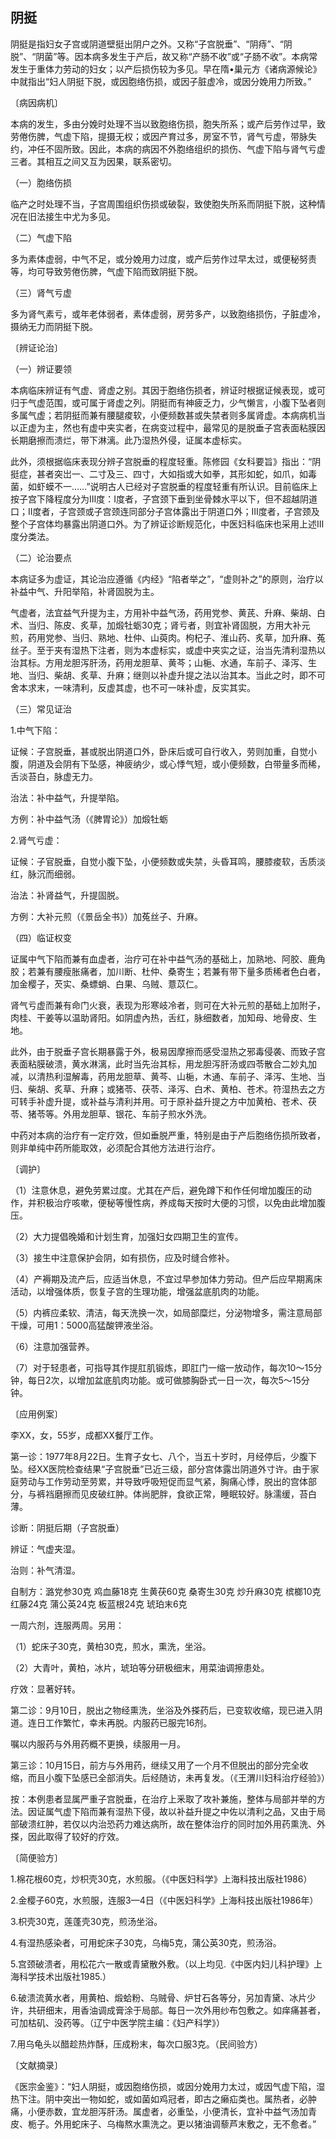 ## 阴挺

阴挺是指妇女子宫或阴道壁挺出阴户之外。又称“子宫脱垂”、“阴痔”、“阴脱”、“阴菌”等。因本病多发生于产后，故又称“产肠不收”或“子肠不收”。本病常发生于重体力劳动的妇女；以产后损伤较为多见。早在隋•巢元方《诸病源候论》中就指出“妇人阴挺下脱，或因胞络伤损，或因子脏虚冷，或因分娩用力所致。”

〔病因病机〕

本病的发生，多由分娩时处理不当以致胞络伤损，胞失所系；或产后劳作过早，致劳倦伤脾，气虚下陷，提摄无权；或因产育过多，房室不节，肾气亏虚，带脉失约，冲任不固所致。因此，本病的病因不外胞络组织的损伤、气虚下陷与肾气亏虚三者。其相互之间又互为因果，联系密切。

（一）胞络伤损

临产之时处理不当，子宫周围组织伤损或破裂，致使胞失所系而阴挺下脱，这种情况在旧法接生中尤为多见。

（二）气虚下陷

多为素体虚弱，中气不足，或分娩用力过度，或产后劳作过早太过，或便秘努责等，均可导致劳倦伤脾，气虚下陷而致阴挺下脱。

（三）肾气亏虚

多为肾气素亏，或年老体弱者，素体虚弱，房劳多产，以致胞络损伤，子脏虚冷，摄纳无力而阴挺下脱。

〔辨证论治〕

（一）辨证要领

本病临床辨证有气虚、肾虚之别。其因于胞络伤损者，辨证时根据证候表现，或可归于气虚范围，或可属于肾虚之列。阴挺而有神疲乏力，少气懒言，小腹下坠者则多属气虚；若阴挺而兼有腰腿痠软，小便频数甚或失禁者则多属肾虚。本病病机当以正虚为主，然也有虚中夹实者，在病变过程中，最常见的是脱垂子宫表面粘膜因长期磨擦而溃烂，带下淋漓。此乃湿热外侵，证属本虚标实。

此外，须根据临床表现分辨子宫脱垂的程度轻重。陈修园《女科要旨》指出：“阴挺症，甚者突岀一、二寸及三、四寸，大如指或大如拳，其形如蛇，如爪，如毒菌，如虾蟆不一……”说明古人已经对子宫脱垂的程度轻重有所认识。目前临床上按子宫下降程度分为Ⅲ度：I度者，子宫颈下垂到坐骨棘水平以下，但不超越阴道口；Ⅱ度者，子宫颈或子宫颈连同部分子宫体露出于阴道口外；Ⅲ度者，子宫颈及整个子宫体均暴露出阴道口外。为了辨证诊断规范化，中医妇科临床也采用上述Ⅲ度分类法。

（二）论治要点

本病证多为虚证，其论治应遵循《内经》“陷者举之”，“虚则补之”的原则，治疗以补益中气、升阳举陷，补肾固脱为主。

气虚者，法宜益气升提为主，方用补中益气汤，药用党参、黄芪、升麻、柴胡、白术、当归、陈皮、炙草，加煅牡蛎30克；肾亏者，则宜补肾固脱，方用大补元煎，药用党参、当归、熟地、杜仲、山萸肉。枸杞子、淮山药、炙草，加升麻、菟丝子。至于夹有湿热下注者，则为本虚标实，或虚中夹实之证，治当先清利湿热以治其标。方用龙胆泻肝汤，药用龙胆草、黄芩；山梔、水通，车前子、泽泻、生地、当归、柴胡、炙草、升麻；继则以补虚升提之法以治其本。当此之时，即不可舍本求末，一味清利，反虚其虚，也不可一味补虚，反实其实。

（三）常见证治

1.中气下陷：

证候：子宫脱垂，甚或脱出阴道口外，卧床后或可自行收入，劳则加重，自觉小腹，阴道及会阴有下坠感，神疲纳少，或心悸气短，或小便频数，白带量多而稀，舌淡苔白，脉虚无力。

治法：补中益气，升提举陷。

方例：补中益气汤（《脾胃论》）加煅牡蛎

2.肾气亏虚：

证候：子官脱垂，自觉小腹下坠，小便频数或失禁，头昏耳鸣，腰膝痠软，舌质淡红，脉沉而细弱。

治法：补肾益气，升提固脱。

方例：大补元煎（《景岳全书》）加菟丝子、升麻。

（四）临证权变

证属中气下陷而兼有血虚者，治疗可在补中益气汤的基础上，加熟地、阿胶、鹿角胶；若兼有腰瘦胀痛者，加川断、杜仲、桑寄生；若兼有带下量多质稀者色白者，加金樱子，芡实、桑螵蛸、白果、乌贼、薏苡仁。

肾气亏虚而兼有命门火衰，表现为形寒岐冷者，则可在大补元煎的基础上加附子，肉桂、干姜等以温助肾阳。如阴虚內热，舌红，脉细数者，加知母、地骨皮、生地。

此外，由于脱垂子宫长期暴露于外，极易因摩擦而感受湿热之邪毒侵袭、而致子宫表面粘膜破溃，黄水淋漓，此时当先治其标，用龙胆泻肝汤或四苓散合二妙丸加减，以清热利湿解毒，药用龙胆草、黄芩、山梔，木通、车前子、泽泻、生地、当归、柴胡、炙草、升麻；或猪苓、茯苓、泽泻、白术、黄柏、苍术。符湿热去之方可转手补虚升提，或补益与清利并用。可于原补益升提之方中加黄柏、苍术、茯苓、猪苓等。外用龙胆草、银花、车前子煎水外洗。

中药对本病的治疗有一定疗效，但如垂脱严重，特别是由于产后胞络伤损所致者，则非单纯中药所能取效，必须配合其他方法进行治疗。

〔调护〕

（1）注意休息，避免劳累过度。尤其在产后，避免蹲下和作任何增加腹压的动作，并积极治疗咳嗽，便秘等慢性病，养成每天按时大便的习惯，以免由此增加腹压。

（2）大力提倡晚婚和计划生育，加强妇女四期卫生的宣传。

（3）接生中注意保护会阴，如有损伤，应及时缝合修补。

（4）产褥期及流产后，应适当休息，不宜过早参加体力劳动。但产后应早期离床活动，以增强体质，恢复子宫的生理功能，增强盆底肌肉的功能。

（5）内裤应柔软、清洁，每天洗换一次，如局部糜烂，分泌物增多，需注意局部干燥，可用1：5000高猛酸钾液坐浴。

（6）注意加强营养。

（7）对于轻患者，可指导其作提肛肌锻炼，即肛门一缩一放动作，每次10〜15分钟，每日2次，以增加盆底肌肉功能。或可做膝胸卧式一日一次，每次5〜15分钟。

〔应用例案〕

李XX，女，55岁，成都XX餐厅工作。

第一诊：1977年8月22日。生育子女七、八个，当五十岁时，月经停后，少腹下坠。经XX医院检查结果“子宫脱垂”已近三级，部分宫体露岀阴道外寸许。由于家庭劳动与工作劳动至劳累，并导致呼吸短促而显气紧，胸痛心悸，脱出的宫体部分，与裤裆磨擦而见皮破红肿。体尚肥胖，食欲正常，睡眠较好。脉濡缓，苔白薄。

诊断：阴挺后期（子宫脱垂）

辨证：气虚夹湿。

治则：补气清湿。

自制方：潞党参30克 鸡血藤18克 生黄茯60克 桑寄生30克 炒升麻30克 槟榔10克 红藤24克 蒲公英24克 板蓝根24克 琥珀末6克

一周六剂，连服两周。另用：

（1）蛇床子30克，黄柏30克，煎水，熏洗，坐浴。

（2）大青叶，黄柏，冰片，琥珀等分研极细末，用菜油调擦患处。

疗效：显著好转。

第二诊：9月10日，脱出之物经熏洗，坐浴及外搽药后，已变软收缩，现已进入阴道。连日工作繁忙，幸未再脱。内服药已服完16剂。

嘱以内服药与外用药概不更换，续服用一月。

第三诊：10月15日，前方与外用药，继续又用了一个月不但脱出的部分完全收缩，而且小腹下坠感已全部消失。后经随访，未再复发。（《王渭川妇科治疗经验》）

按：本例患者显属严重子宫脱垂，在治疗上釆取了攻补兼施，整体与局部并举的方法。因证属气虚下陷而兼有湿热下侵，故以补益升提之中佐以清利之品，又由于局部破溃红肿，若仅以内治恐药力难达病所，故在整体治疗的同时加外用药熏洗、外搽，因此取得了较好的疗效。

〔简便验方〕

1.棉花根60克，炒枳壳30克，水煎服。（《中医妇科学》上海科技出版社1986）

2.金樱子60克，水煎服，连服3—4日（《中医妇科学》上海科技出版社1986年）

3.枳壳30克，莲蓬壳30克，煎汤坐浴。

4.有湿热感染者，可用蛇床子30克，乌梅5克，蒲公英30克，煎汤浴。

5.宫颈破溃者，用松花六一散或青黛散外敷。（以上均见.《中医内妇儿科护理》上海科学技术出版社1985.）

6.破溃流黄水者，用黄柏、煅蛤粉、乌贼骨、炉甘石各等分，另加青黛、冰片少许，共研细末，用香油调成膏涂于局部。每日一次外用纱布包敷之。如痒痛甚者，可加枯矶、没药等。（辽宁中医学院主编：《妇产科学》）

7.用乌龟头以醋趁热炸酥，压成粉末，每次口服3克。（民间验方）

〔文献摘录〕

《医宗金鉴》：“妇人阴挺，或因胞络伤损，或因分娩用力太过，或因气虚下陷，湿热下注。阴中突出一物如蛇，或如菌如鸡冠者，即古之癞疝类也。属热者，必肿痛，小便赤数，宜龙胆泻肝汤。属虚者，必重坠，小便清长，宜补中益气汤加青皮、栀子。外用蛇床子、乌梅熬水熏洗之。更以猪油调藜芦末敷之，无不愈者。”
